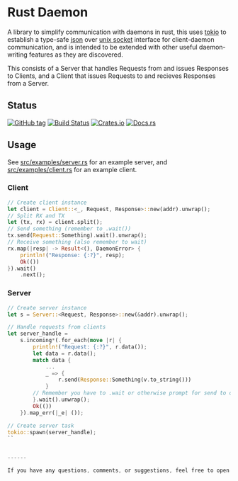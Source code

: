 # Rust Daemon

A library to simplify communication with daemons in rust, this uses [tokio]() to establish a type-safe [json]() over [unix socket]() interface for client-daemon communication, and is intended to be extended with other useful daemon-writing features as they are discovered.

This consists of a Server that handles Requests from and issues Responses to Clients, and a Client that issues Requests to and recieves Responses from a Server.

## Status

[![GitHub tag](https://img.shields.io/github/tag/ryankurte/diot.svg)](https://github.com/ryankurte/diot)
[![Build Status](https://travis-ci.com/ryankurte/diot.svg?token=s4CML2iJ2hd54vvqz5FP&branch=master)](https://travis-ci.com/ryankurte/diot)
[![Crates.io](https://img.shields.io/crates/v/diot.svg)](https://crates.io/crates/diot)
[![Docs.rs](https://docs.rs/diot/badge.svg)](https://docs.rs/diot)


## Usage

See [src/examples/server.rs](src/examples/server.rs) for an example server, and [src/examples/client.rs](src/examples/client.rs) for an example client.

### Client
```rust
// Create client instance
let client = Client::<_, Request, Response>::new(addr).unwrap();
// Split RX and TX
let (tx, rx) = client.split();
// Send something (remember to .wait())
tx.send(Request::Something).wait().unwrap();
// Receive something (also remember to wait)
rx.map(|resp| -> Result<(), DaemonError> {
    println!("Response: {:?}", resp);
    Ok(())
}).wait()
    .next();
```

### Server
```rust
// Create server instance
let s = Server::<Request, Response>::new(&addr).unwrap();

// Handle requests from clients
let server_handle =
    s.incoming*(.for_each(move |r| {
        println!("Request: {:?}", r.data());
        let data = r.data();
        match data {
            ...
            _ => {
                r.send(Response::Something(v.to_string()))
            }
        // Remember you have to .wait or otherwise prompt for send to occur
        }.wait().unwrap();
        Ok(())
    }).map_err(|_e| ());

// Create server task
tokio::spawn(server_handle);
``


------

If you have any questions, comments, or suggestions, feel free to open an issue or a pull request.